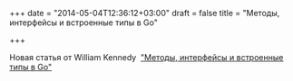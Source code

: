 +++
date = "2014-05-04T12:36:12+03:00"
draft = false
title = "Методы, интерфейсы и встроенные типы в Go"

+++

<p>Новая статья от William Kennedy&nbsp;&nbsp;<a href="http://www.goinggo.net/2014/05/methods-interfaces-and-embedded-types.html">&quot;Методы, интерфейсы и встроенные типы в Go&quot;</a></p>


